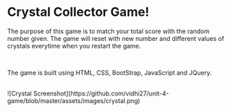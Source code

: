 # Crystal Collector Game!
<p>The purpose of this game is to match your total score with the random number given. The game will reset with new number and different values of crystals everytime when you restart the game.</p>
<br>
<p>The game is built using HTML, CSS, BootStrap, JavaScript and JQuery.</p>
<br>
![Crystal Screenshot](https://github.com/vidhi27/unit-4-game/blob/master/assets/images/crystal.png)

